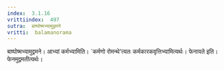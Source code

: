 ```yaml
---
index:  3.1.16
vrittiindex:  497
sutra:  बाष्पोष्मभ्यामुद्वमने
vritti:  balamanorama 
---
```


बाष्पोष्मभ्यामुद्वमने। आभ्यां कर्मभ्यामिति। `कर्मणो रोमन्थे'त्यतः कर्मकारकवृत्तिभ्यामित्यर्थः। फेनायते इति। फेनमुद्वमतीत्यर्थः। 

